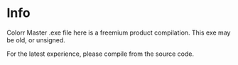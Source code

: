 # Info

Colorr Master .exe file here is a freemium product compilation.
This exe may be old, or unsigned.

For the latest experience, please compile from the source code.

